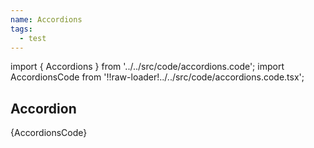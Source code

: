 ```yaml
---
name: Accordions
tags:
  - test
---
```


<!-- CODE IMPORTS -->

import { Accordions } from '../../src/code/accordions.code';
import AccordionsCode from '!!raw-loader!../../src/code/accordions.code.tsx';

<!-- END CODE IMPORTS -->

## Accordion

<ThemeWrapper>
  <Accordions />
</ThemeWrapper>
<CodeBlock>{AccordionsCode}</CodeBlock>
